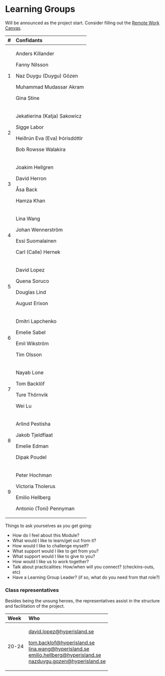 # Learning Groups

Will be announced as the project start. Consider filling out the [Remote Work Canvas](https://docs.google.com/presentation/d/1h6NfQ07xdu9tq-129YNphhQGCKz371HJTLb4vWCcifY/edit#slide=id.g816f5ffe36_1_213).

<table>
  <thead>
    <tr>
      <th style="text-align:left">#</th>
      <th style="text-align:left">Confidants</th>
    </tr>
  </thead>
  <tbody>
    <tr>
      <td style="text-align:left">1</td>
      <td style="text-align:left">
        <p>Anders Killander</p>
        <p>Fanny Nilsson</p>
        <p>Naz Duygu (Duygu) G&#xF6;zen</p>
        <p>Muhammad Mudassar Akram</p>
        <p>Gina Stine</p>
      </td>
    </tr>
    <tr>
      <td style="text-align:left">2</td>
      <td style="text-align:left">
        <p>Jekatierina (Katja) Sakowicz</p>
        <p>Sigge Labor</p>
        <p>Hei&#xF0;r&#xFA;n Eva (Eva) &#xDE;&#xF3;risd&#xF3;ttir</p>
        <p>Bob Rowsse Walakira</p>
      </td>
    </tr>
    <tr>
      <td style="text-align:left">3</td>
      <td style="text-align:left">
        <p>Joakim Hellgren</p>
        <p>David Herron</p>
        <p>&#xC5;sa Back</p>
        <p>Hamza Khan</p>
      </td>
    </tr>
    <tr>
      <td style="text-align:left">4</td>
      <td style="text-align:left">
        <p>Lina Wang</p>
        <p>Johan Wennerstr&#xF6;m</p>
        <p>Essi Suomalainen</p>
        <p>Carl (Calle) Hernek</p>
      </td>
    </tr>
    <tr>
      <td style="text-align:left">5</td>
      <td style="text-align:left">
        <p>David Lopez</p>
        <p>Quena Soruco</p>
        <p>Douglas Lind</p>
        <p>August Erixon</p>
      </td>
    </tr>
    <tr>
      <td style="text-align:left">6</td>
      <td style="text-align:left">
        <p>Dmitri Lapchenko</p>
        <p>Emelie Sabel</p>
        <p>Emil Wikstr&#xF6;m</p>
        <p>Tim Olsson</p>
      </td>
    </tr>
    <tr>
      <td style="text-align:left">7</td>
      <td style="text-align:left">
        <p>Nayab Lone</p>
        <p>Tom Backl&#xF6;f</p>
        <p>Ture Th&#xF6;rnvik</p>
        <p>Wei Lu</p>
      </td>
    </tr>
    <tr>
      <td style="text-align:left">8</td>
      <td style="text-align:left">
        <p>Arlind Pestisha</p>
        <p>Jakob Tjeldflaat</p>
        <p>Emelie Edman</p>
        <p>Dipak Poudel</p>
      </td>
    </tr>
    <tr>
      <td style="text-align:left">9</td>
      <td style="text-align:left">
        <p>Peter Hochman</p>
        <p>Victoria Tholerus</p>
        <p>Emilio Hellberg</p>
        <p>Antonio (Toni) Pennyman</p>
      </td>
    </tr>
  </tbody>
</table>Things to ask yourselves as you get going:

* How do I feel about this Module? 
* What would I like to learn/get out from it? 
* How would I like to challenge myself? 
* What support would I like to get from you? 
* What support would I like to give to you? 
* How would I like us to work together? 
* Talk about practicalities: How/when will you connect? \(checkins-outs, etc\) 
* Have a Learning Group Leader? \(if so, what do you need from that role?\)

### Class representatives

Besides being the unsung heroes, the representatives assist in the structure and facilitation of the project.

<table>
  <thead>
    <tr>
      <th style="text-align:left">Week</th>
      <th style="text-align:left">Who</th>
    </tr>
  </thead>
  <tbody>
    <tr>
      <td style="text-align:left">20-24</td>
      <td style="text-align:left">
        <p><a href="mailto:david.lopez@hyperisland.se">david.lopez@hyperisland.se</a>
        </p>
        <p><a href="mailto:tom.backlof@hyperisland.se">tom.backlof@hyperisland.se</a>
          <br
          /><a href="mailto:lina.wang@hyperisland.se">lina.wang@hyperisland.se</a>
          <br
          /><a href="mailto:emilio.hellberg@hyperisland.se">emilio.hellberg@hyperisland.se</a>
          <br
          /><a href="mailto:nazduygu_gozen@hyperisland.se">nazduygu.gozen@hyperisland.se</a>
        </p>
      </td>
    </tr>
  </tbody>
</table>